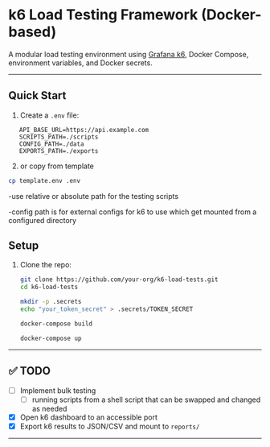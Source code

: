 # k6 Load Testing Framework (Docker-based)

A modular load testing environment using [Grafana k6](https://k6.io/), Docker Compose, environment variables, and Docker secrets.

---

## Quick Start

1. Create a `.env` file:

```env
   API_BASE_URL=https://api.example.com
   SCRIPTS_PATH=./scripts
   CONFIG_PATH=./data
   EXPORTS_PATH=./exports
```

2. or copy from template

```bash
cp template.env .env
```

-use relative or absolute path for the testing scripts

-config path is for external configs for k6 to use which get mounted from a configured directory

## Setup

1. Clone the repo:

   ```bash
   git clone https://github.com/your-org/k6-load-tests.git
   cd k6-load-tests

   mkdir -p .secrets
   echo "your_token_secret" > .secrets/TOKEN_SECRET

   docker-compose build

   docker-compose up
   ```

---

## ✅ TODO

- [ ] Implement bulk testing
  - [ ] running scripts from a shell script that can be swapped and changed as needed
- [X] Open k6 dashboard to an accessible port
- [X] Export k6 results to JSON/CSV and mount to `reports/`

---
